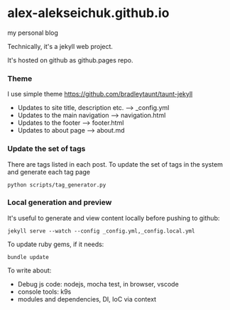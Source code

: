 # alex-alekseichuk.github.io

my personal blog

Technically, it's a jekyll web project.

It's hosted on github as github.pages repo.

### Theme

I use simple theme https://github.com/bradleytaunt/taunt-jekyll

- Updates to site title, description etc. --> _config.yml
- Updates to the main navigation --> navigation.html
- Updates to the footer --> footer.html
- Updates to about page --> about.md

### Update the set of tags

There are tags listed in each post. To update the set of tags in the system and generate each tag page
```
python scripts/tag_generator.py
```

### Local generation and preview

It's useful to generate and view content locally before pushing to github:

```
jekyll serve --watch --config _config.yml,_config.local.yml
```


To update ruby gems, if it needs:

```
bundle update
```


To write about:

- Debug js code: nodejs, mocha test, in browser, vscode
- console tools: k9s
- modules and dependencies, DI, IoC via context

